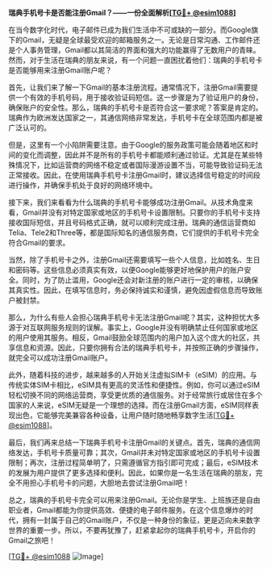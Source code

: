 **瑞典手机号卡是否能注册Gmail？——一份全面解析[[TG💪+ @esim1088](https://t.me/s/esim1088)]**

在当今数字化时代，电子邮件已成为我们生活中不可或缺的一部分。而Google旗下的Gmail，无疑是全球最受欢迎的邮箱服务之一。无论是日常沟通、工作邮件还是个人事务管理，Gmail都以其简洁的界面和强大的功能赢得了无数用户的青睐。然而，对于生活在瑞典的朋友来说，有一个问题一直困扰着他们：瑞典的手机号卡是否能够用来注册Gmail账户呢？

首先，让我们来了解一下Gmail的基本注册流程。通常情况下，注册Gmail需要提供一个有效的手机号码，用于接收验证码短信。这一步骤是为了验证用户的身份，确保账户的安全性。那么，瑞典的手机号卡是否符合这一要求呢？答案是肯定的。瑞典作为欧洲发达国家之一，其通信网络非常发达，手机号卡在全球范围内都是被广泛认可的。

但是，这里有一个小陷阱需要注意。由于Google的服务政策可能会随着地区和时间的变化而调整，因此并不是所有的手机号卡都能顺利通过验证。尤其是在某些特殊情况下，比如运营商的网络不稳定或者国际漫游设置不当，可能导致验证码无法正常接收。因此，在使用瑞典手机号卡注册Gmail时，建议选择信号稳定的时间段进行操作，并确保手机处于良好的网络环境中。

接下来，我们来看看为什么瑞典的手机号卡能够成功注册Gmail。从技术角度来看，Gmail并没有对特定国家或地区的手机号卡设置限制。只要你的手机号卡支持接收国际短信，并且号码格式正确，就可以顺利完成注册。瑞典的通信运营商如Telia、Tele2和Three等，都是国际知名的通信服务商，它们提供的手机号卡完全符合Gmail的要求。

当然，除了手机号卡之外，注册Gmail还需要填写一些个人信息，比如姓名、生日和密码等。这些信息必须真实有效，以便Google能够更好地保护用户的账户安全。同时，为了防止滥用，Google还会对新注册的账户进行一定的审核，以确保其真实性。因此，在填写信息时，务必保持诚实和谨慎，避免因虚假信息而导致账户被封禁。

那么，为什么有些人会担心瑞典手机号卡无法注册Gmail呢？其实，这种担忧大多源于对互联网服务规则的误解。事实上，Google并没有明确禁止任何国家或地区的用户使用其服务。相反，Gmail鼓励全球范围内的用户加入这个庞大的社区，共享信息和资源。因此，只要你拥有合法的瑞典手机号卡，并按照正确的步骤操作，就完全可以成功注册Gmail账户。

此外，随着科技的进步，越来越多的人开始关注虚拟SIM卡（eSIM）的应用。与传统实体SIM卡相比，eSIM具有更高的灵活性和便捷性。例如，你可以通过eSIM轻松切换不同的网络运营商，享受更优质的通信服务。对于经常旅行或居住在多个国家的人来说，eSIM无疑是一个理想的选择。而在注册Gmail方面，eSIM同样表现出色，它能够完美兼容各种设备，让用户随时随地畅享数字生活[[TG💪+ @esim1088](https://t.me/s/esim1088)]。

最后，我们再来总结一下瑞典手机号卡注册Gmail的关键点。首先，瑞典的通信网络发达，手机号卡质量可靠；其次，Gmail并未对特定国家或地区的手机号卡设置限制；再次，注册过程简单明了，只需遵循官方指引即可完成；最后，eSIM技术的发展为用户提供了更多选择和便利。因此，如果你是一名生活在瑞典的朋友，完全不用担心手机号卡的问题，大胆地去尝试注册Gmail吧！

总之，瑞典的手机号卡完全可以用来注册Gmail。无论你是学生、上班族还是自由职业者，Gmail都能为你提供高效、便捷的电子邮件服务。在这个信息爆炸的时代，拥有一封属于自己的Gmail账户，不仅是一种身份的象征，更是迈向未来数字世界的重要一步。所以，不要再犹豫了，赶紧拿起你的瑞典手机号卡，开启你的Gmail之旅吧！

[[TG💪+ @esim1088](https://t.me/s/esim1088) ![Image](https://i.postimg.cc/4NQfJmqS/Snipaste-2025-05-13-00-14-12.png)]